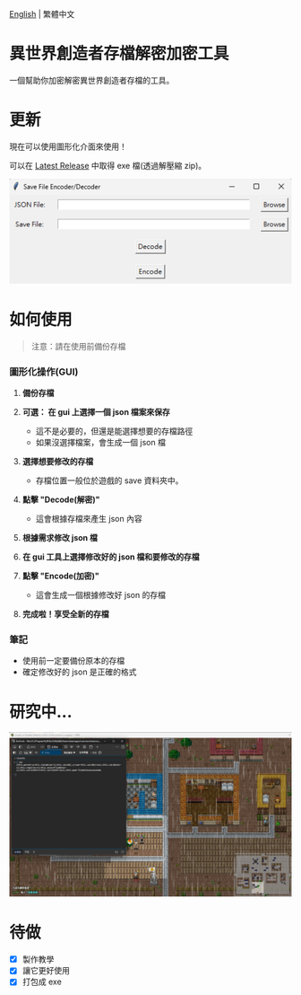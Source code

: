 [English]((README.md)) | 繁體中文
# 異世界創造者存檔解密加密工具
一個幫助你加密解密異世界創造者存檔的工具。

# 更新
現在可以使用圖形化介面來使用！

可以在 [Latest Release](https://github.com/JingShing/Creator-of-Another-World-Save-endcode-decode/releases) 中取得 exe 檔(透過解壓縮 zip)。

![gui](image/gui.png)

# 如何使用
> 注意：請在使用前備份存檔

### 圖形化操作(GUI)

1. **備份存檔**

2. **可選： 在 gui 上選擇一個 json 檔案來保存**
   - 這不是必要的，但還是能選擇想要的存檔路徑
   - 如果沒選擇檔案，會生成一個 json 檔

3. **選擇想要修改的存檔**
   - 存檔位置一般位於遊戲的 save 資料夾中。

4. **點擊 "Decode(解密)"**
   - 這會根據存檔來產生 json 內容

5. **根據需求修改 json 檔**

6. **在 gui 工具上選擇修改好的 json 檔和要修改的存檔**

7. **點擊 "Encode(加密)"**
   - 這會生成一個根據修改好 json 的存檔

8. **完成啦！享受全新的存檔**

### 筆記

- 使用前一定要備份原本的存檔
- 確定修改好的 json 是正確的格式

# 研究中...
![devtool](image/1.png)

# 待做
- [X] 製作教學
- [X] 讓它更好使用
- [X] 打包成 exe
